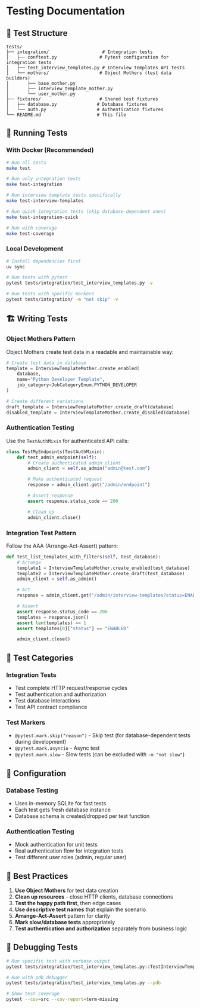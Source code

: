 # Testing Documentation

## 🧪 Test Structure

```
tests/
├── integration/                    # Integration tests
│   ├── conftest.py                # Pytest configuration for integration tests
│   ├── test_interview_templates.py # Interview templates API tests
│   └── mothers/                   # Object Mothers (test data builders)
│       ├── base_mother.py
│       ├── interview_template_mother.py
│       └── user_mother.py
├── fixtures/                      # Shared test fixtures
│   ├── database.py               # Database fixtures
│   └── auth.py                   # Authentication fixtures
└── README.md                     # This file
```

## 🚀 Running Tests

### With Docker (Recommended)
```bash
# Run all tests
make test

# Run only integration tests
make test-integration

# Run interview template tests specifically
make test-interview-templates

# Run quick integration tests (skip database-dependent ones)
make test-integration-quick

# Run with coverage
make test-coverage
```

### Local Development
```bash
# Install dependencies first
uv sync

# Run tests with pytest
pytest tests/integration/test_interview_templates.py -v

# Run tests with specific markers
pytest tests/integration/ -m "not skip" -v
```

## 🏗️ Writing Tests

### Object Mothers Pattern

Object Mothers create test data in a readable and maintainable way:

```python
# Create test data in database
template = InterviewTemplateMother.create_enabled(
    database,
    name="Python Developer Template",
    job_category=JobCategoryEnum.PYTHON_DEVELOPER
)

# Create different variations
draft_template = InterviewTemplateMother.create_draft(database)
disabled_template = InterviewTemplateMother.create_disabled(database)
```

### Authentication Testing

Use the `TestAuthMixin` for authenticated API calls:

```python
class TestMyEndpoints(TestAuthMixin):
    def test_admin_endpoint(self):
        # Create authenticated admin client
        admin_client = self.as_admin("admin@test.com")

        # Make authenticated request
        response = admin_client.get("/admin/endpoint")

        # Assert response
        assert response.status_code == 200

        # Clean up
        admin_client.close()
```

### Integration Test Pattern

Follow the AAA (Arrange-Act-Assert) pattern:

```python
def test_list_templates_with_filters(self, test_database):
    # Arrange
    template1 = InterviewTemplateMother.create_enabled(test_database)
    template2 = InterviewTemplateMother.create_draft(test_database)
    admin_client = self.as_admin()

    # Act
    response = admin_client.get("/admin/interview-templates?status=ENABLED")

    # Assert
    assert response.status_code == 200
    templates = response.json()
    assert len(templates) == 1
    assert templates[0]["status"] == "ENABLED"

    admin_client.close()
```

## 🎯 Test Categories

### Integration Tests
- Test complete HTTP request/response cycles
- Test authentication and authorization
- Test database interactions
- Test API contract compliance

### Test Markers
- `@pytest.mark.skip("reason")` - Skip test (for database-dependent tests during development)
- `@pytest.mark.asyncio` - Async test
- `@pytest.mark.slow` - Slow tests (can be excluded with `-m "not slow"`)

## 🔧 Configuration

### Database Testing
- Uses in-memory SQLite for fast tests
- Each test gets fresh database instance
- Database schema is created/dropped per test function

### Authentication Testing
- Mock authentication for unit tests
- Real authentication flow for integration tests
- Test different user roles (admin, regular user)

## 📝 Best Practices

1. **Use Object Mothers** for test data creation
2. **Clean up resources** - close HTTP clients, database connections
3. **Test the happy path first**, then edge cases
4. **Use descriptive test names** that explain the scenario
5. **Arrange-Act-Assert** pattern for clarity
6. **Mark slow/database tests** appropriately
7. **Test authentication and authorization** separately from business logic

## 🐛 Debugging Tests

```bash
# Run specific test with verbose output
pytest tests/integration/test_interview_templates.py::TestInterviewTemplatesIntegration::test_specific_method -v -s

# Run with pdb debugger
pytest tests/integration/test_interview_templates.py --pdb

# Show test coverage
pytest --cov=src --cov-report=term-missing
```